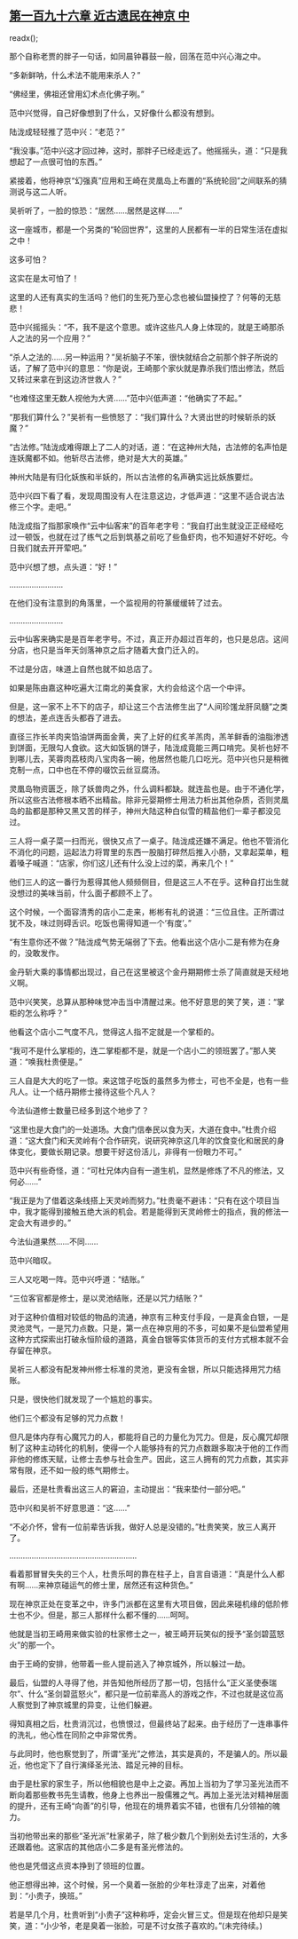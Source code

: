 ## [第一百九十六章 近古遗民在神京 中](https://www.xxbiquge.com/11_11207/9103361.html)
readx();

  那个自称老贾的胖子一句话，如同晨钟暮鼓一般，回荡在范中兴心海之中。

  “多新鲜呐，什么术法不能用来杀人？”

  “佛经里，佛祖还曾用幻术点化佛子咧。”

  范中兴觉得，自己好像想到了什么，又好像什么都没有想到。

  陆泷成轻轻推了范中兴：“老范？”

  “我没事。”范中兴这才回过神，这时，那胖子已经走远了。他摇摇头，道：“只是我想起了一点很可怕的东西。”

  紧接着，他将神京“幻强真”应用和王崎在灵凰岛上布置的“系统轮回”之间联系的猜测说与这二人听。

  吴祈听了，一脸的惊恐：“居然……居然是这样……”

  这一座城市，都是一个另类的“轮回世界”，这里的人民都有一半的日常生活在虚拟之中！

  这多可怕？

  这实在是太可怕了！

  这里的人还有真实的生活吗？他们的生死乃至心念也被仙盟操控了？何等的无慈悲！

  范中兴摇摇头：“不，我不是这个意思。或许这些凡人身上体现的，就是王崎那杀人之法的另一个应用？”

  “杀人之法的……另一种运用？”吴祈脑子不笨，很快就结合之前那个胖子所说的话，了解了范中兴的意思：“你是说，王崎那个家伙就是靠杀我们悟出修法，然后又转过来拿在到这边济世救人？”

  “也难怪这里无数人视他为大贤……”范中兴低声道：“他确实了不起。”

  “那我们算什么？”吴祈有一些愤怒了：“我们算什么？大贤出世的时候斩杀的妖魔？”

  “古法修。”陆泷成难得跟上了二人的对话，道：“在这神州大陆，古法修的名声怕是连妖魔都不如。他斩尽古法修，绝对是大大的英雄。”

  神州大陆是有归化妖族和半妖的，所以古法修的名声确实远比妖族要烂。

  范中兴四下看了看，发现周围没有人在注意这边，才低声道：“这里不适合说古法修三个字。走吧。”

  陆泷成指了指那家唤作“云中仙客来”的百年老字号：“我自打出生就没正正经经吃过一顿饭，也就在过了练气之后到筑基之前吃了些鱼虾肉，也不知道好不好吃。今日我们就去开开荤吧。”

  范中兴想了想，点头道：“好！”

  ……………………

  在他们没有注意到的角落里，一个监视用的符篆缓缓转了过去。

  ……………………

  云中仙客来确实是是百年老字号。不过，真正开办超过百年的，也只是总店。这间分店，也只是当年天剑落神京之后才随着大食门迁入的。

  不过是分店，味道上自然也就不如总店了。

  如果是陈由嘉这种吃遍大江南北的美食家，大约会给这个店一个中评。

  但是，这一家不上不下的店子，却让这三个古法修生出了“人间珍馐龙肝凤髓”之类的想法，差点连舌头都吞了进去。

  直径三拃长羊肉夹馅油饼两面金黄，夹了上好的红炙羊羔肉，羔羊鲜香的油脂渗透到饼面，无限勾人食欲。这大如饭锅的饼子，陆泷成竟能三两口啃完。吴祈也好不到哪儿去，芙蓉肉荔枝肉八宝肉各一碗，他居然也能几口吃光。范中兴也只是稍微克制一点，口中也在不停的啜饮云丝豆腐汤。

  灵凰岛物资匮乏，除了妖兽肉之外，什么调料都缺。就连盐也是。由于不通化学，所以这些古法修根本晒不出精盐。除非元婴期修士用法力析出其他杂质，否则灵凰岛的盐都是那种又黑又苦的样子，神州大陆这种白似雪的精盐他们一辈子都没见过。

  三人将一桌子菜一扫而光，很快又点了一桌子。陆泷成还嫌不满足。他也不管消化不消化的问题，运起法力将胃里的东西一股脑打碎然后推入小肠，又拿起菜单，粗着嗓子喊道：“店家，你们这儿还有什么没上过的菜，再来几个！”

  他们三人的这一番行为惹得其他人频频侧目，但是这三人不在乎。这种自打出生就没想过的美味当前，什么面子都顾不上了。

  这个时候，一个面容清秀的店小二走来，彬彬有礼的说道：“三位且住。正所谓过犹不及，味过则碍舌识。吃饭也需得知道一个‘有度’。”

  “有生意你还不做？”陆泷成气势无端弱了下去。他看出这个店小二是有修为在身的，没敢发作。

  金丹斩大乘的事情都出现过，自己在这里被这个金丹期期修士杀了简直就是天经地义啊。

  范中兴笑笑，总算从那种味觉冲击当中清醒过来。他不好意思的笑了笑，道：“掌柜的怎么称呼？”

  他看这个店小二气度不凡，觉得这人指不定就是一个掌柜的。

  “我可不是什么掌柜的，连二掌柜都不是，就是一个店小二的领班罢了。”那人笑道：“唤我杜贵便是。”

  三人自是大大的吃了一惊。来这馆子吃饭的虽然多为修士，可也不全是，也有一些凡人。让一个结丹期修士接待这些个凡人？

  今法仙道修士数量已经多到这个地步了？

  “这里也是大食门的一处道场。大食门信奉民以食为天，大道在食中。”杜贵介绍道：“这大食门和天灵岭有个合作研究，说研究神京这几年的饮食变化和居民的身体变化，要做长期记录。想要干好这份活儿，非得有一份眼力不可。”

  范中兴有些奇怪，道：“可杜兄体内自有一道生机，显然是修炼了不凡的修法，又何必……”

  “我正是为了借着这条线搭上天灵岭而努力。”杜贵毫不避讳：“只有在这个项目当中，我才能得到接触五绝大派的机会。若是能得到天灵岭修士的指点，我的修法一定会大有进步的。”

  今法仙道果然……不同……

  范中兴暗叹。

  三人又吃喝一阵。范中兴呼道：“结账。”

  “三位客官都是修士，是以灵池结账，还是以咒力结账？”

  对于这种价值相对较低的物品的流通，神京有三种支付手段，一是真金白银，一是灵池灵气，一是咒力点数。只是，第一点在神京用的不多，可如果不是仙盟希望用这种方式探索出打破永恒阶级的道路，真金白银等实体货币的支付方式根本就不会存留在神京。

  吴祈三人都没有配发神州修士标准的灵池，更没有金银，所以只能选择用咒力结账。

  只是，很快他们就发现了一个尴尬的事实。

  他们三个都没有足够的咒力点数！

  但凡是体内存有心魔咒力的人，都能将自己的力量化为咒力。但是，反心魔咒却限制了这种主动转化的机制，使得一个人能够持有的咒力点数跟多取决于他的工作而非他的修炼天赋，让修士去参与社会生产。因此，这三人拥有的咒力点数，其实非常有限，还不如一般的练气期修士。

  最后，还是杜贵看出这三人的窘迫，主动提出：“我来垫付一部分吧。”

  范中兴和吴祈不好意思道：“这……”

  “不必介怀，曾有一位前辈告诉我，做好人总是没错的。”杜贵笑笑，放三人离开了。

  …………………………………………………

  看着那冒冒失失的三个人，杜贵乐呵的靠在柱子上，自言自语道：“真是什么人都有啊……来神京碰运气的修士里，居然还有这种货色。”

  现在神京正处在变革之中，许多门派都在这里有大项目做，因此来碰机缘的低阶修士也不少。但是，那三人那样什么都不懂的……呵呵。

  他就是当初王崎用来做实验的杜家修士之一，被王崎开玩笑似的授予“圣剑碧蓝怒火”的那一个。

  由于王崎的安排，他带着一些人提前逃入了神京城外，所以躲过一劫。

  最后，仙盟的人寻得了他，并告知他所经历了那一切，包括什么“正义圣使泰瑞尔”、什么“圣剑碧蓝怒火”，都只是一位前辈高人的游戏之作，不过也就是这位高人察觉到了神京城里的异变，让他们躲避。

  得知真相之后，杜贵消沉过，也愤恨过，但最终站了起来。由于经历了一连串事件的洗礼，他心性在同阶之中非常优秀。

  与此同时，他也察觉到了，所谓“圣光”之修法，其实是真的，不是骗人的。所以最近，他也定下了自行演绎圣光法、踏足元神的目标。

  由于是杜家的家生子，所以他相貌也是中上之姿。再加上当初为了学习圣光法而不断向着那些教书先生请教，他身上也养出一股儒雅之气。再加上圣光法对精神层面的提升，还有王崎“向善”的引导，他现在的境界着实不错，也很有几分领袖的魄力。

  当初他带出来的那些“圣光派”杜家弟子，除了极少数几个到别处去讨生活的，大多还跟着他。这家店的其他店小二多是有圣光修法的。

  他也是凭借这点资本挣到了领班的位置。

  他正想得出神，这个时候，另一个臭着一张脸的少年杜淳走了出来，对着他到：“小贵子，换班。”

  若是早几个月，杜贵听到“小贵子”这种称呼，定会火冒三丈。但是现在他却只是笑笑，道：“小少爷，老是臭着一张脸，可是不讨女孩子喜欢的。”(未完待续。)
